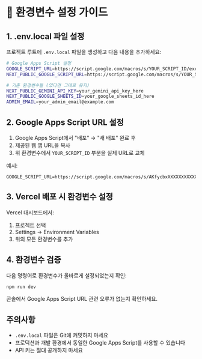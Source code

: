 # 🔧 환경변수 설정 가이드

## 1. .env.local 파일 설정

프로젝트 루트에 `.env.local` 파일을 생성하고 다음 내용을 추가하세요:

```bash
# Google Apps Script 설정
GOOGLE_SCRIPT_URL=https://script.google.com/macros/s/YOUR_SCRIPT_ID/exec
NEXT_PUBLIC_GOOGLE_SCRIPT_URL=https://script.google.com/macros/s/YOUR_SCRIPT_ID/exec

# 기존 환경변수들 (있다면 그대로 유지)
NEXT_PUBLIC_GEMINI_API_KEY=your_gemini_api_key_here
NEXT_PUBLIC_GOOGLE_SHEETS_ID=your_google_sheets_id_here
ADMIN_EMAIL=your_admin_email@example.com
```

## 2. Google Apps Script URL 설정

1. Google Apps Script에서 "배포" → "새 배포" 완료 후
2. 제공된 웹 앱 URL을 복사
3. 위 환경변수에서 `YOUR_SCRIPT_ID` 부분을 실제 URL로 교체

예시:
```
GOOGLE_SCRIPT_URL=https://script.google.com/macros/s/AKfycbxXXXXXXXXXXXXXXXXXXXXXXXXXXXXXXXXXXXXXXXXX/exec
```

## 3. Vercel 배포 시 환경변수 설정

Vercel 대시보드에서:
1. 프로젝트 선택
2. Settings → Environment Variables
3. 위의 모든 환경변수를 추가

## 4. 환경변수 검증

다음 명령어로 환경변수가 올바르게 설정되었는지 확인:

```bash
npm run dev
```

콘솔에서 Google Apps Script URL 관련 오류가 없는지 확인하세요.

## 주의사항

- `.env.local` 파일은 Git에 커밋하지 마세요
- 프로덕션과 개발 환경에서 동일한 Google Apps Script를 사용할 수 있습니다
- API 키는 절대 공개하지 마세요
